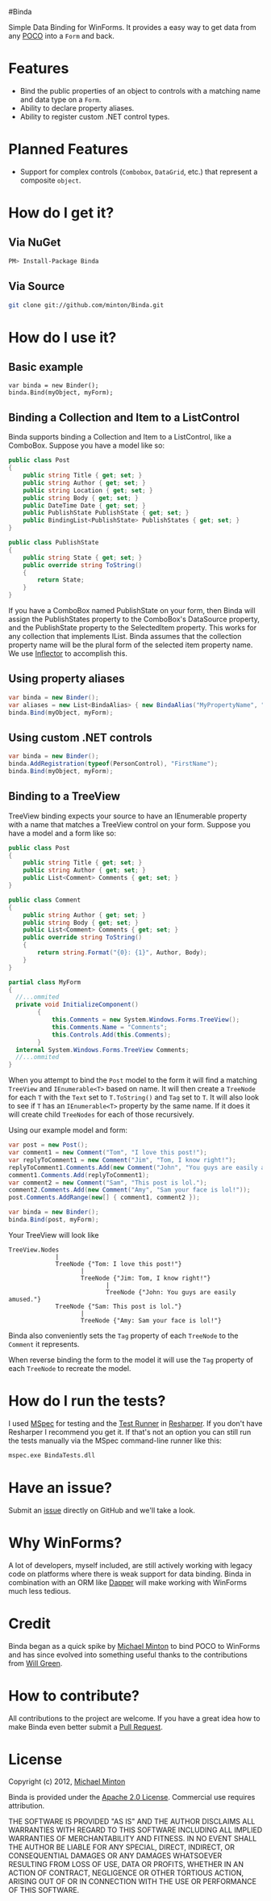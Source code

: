 #Binda

Simple Data Binding for WinForms. It provides a easy way to get data from any [POCO](http://en.wikipedia.org/wiki/Plain_Old_CLR_Object) into a `Form` and back.

# Features

* Bind the public properties of an object to controls with a matching name and data type on a `Form`.
* Ability to declare property aliases.
* Ability to register custom .NET control types.

# Planned Features

* Support for complex controls (`Combobox`, `DataGrid`, etc.) that represent a composite `object`.

# How do I get it?

## Via NuGet
```bash
PM> Install-Package Binda
```
## Via Source
```bash
git clone git://github.com/minton/Binda.git
```
# How do I use it?

## Basic example

    var binda = new Binder();
    binda.Bind(myObject, myForm);

## Binding a Collection and Item to a ListControl

Binda supports binding a Collection and Item to a ListControl, like a ComboBox.
Suppose you have a model like so:
```c#
public class Post
{
    public string Title { get; set; }
    public string Author { get; set; }
    public string Location { get; set; }
    public string Body { get; set; }
    public DateTime Date { get; set; }
    public PublishState PublishState { get; set; }
    public BindingList<PublishState> PublishStates { get; set; }
}

public class PublishState
{
    public string State { get; set; }
    public override string ToString()
    {
        return State;
    }
}
```

If you have a ComboBox named PublishState on your form, then Binda will assign the PublishStates property to the ComboBox's DataSource property, and the PublishState property to the SelectedItem property.
This works for any collection that implements IList. Binda assumes that the collection property name will be the plural form of the selected item property name. We use [Inflector](https://github.com/markrendle/Inflector) to accomplish this.

## Using property aliases
```c#
var binda = new Binder();
var aliases = new List<BindaAlias> { new BindaAlias("MyPropertyName", "MyPropertyAliasName") };
binda.Bind(myObject, myForm);
```
## Using custom .NET controls
```c#
var binda = new Binder();
binda.AddRegistration(typeof(PersonControl), "FirstName");
binda.Bind(myObject, myForm);
```

## Binding to a TreeView

TreeView binding expects your source to have an IEnumerable<T> property with a name that matches a TreeView control on your form.
Suppose you have a model and a form like so:
```c#
public class Post
{
    public string Title { get; set; }
    public string Author { get; set; }
    public List<Comment> Comments { get; set; }
}

public class Comment
{
    public string Author { get; set; }
    public string Body { get; set; }
    public List<Comment> Comments { get; set; }
    public override string ToString()
    {
        return string.Format("{0}: {1}", Author, Body);
    }
}

partial class MyForm
{
  //...ommited
  private void InitializeComponent()
        {
            this.Comments = new System.Windows.Forms.TreeView();
            this.Comments.Name = "Comments";
            this.Controls.Add(this.Comments);            
        }
  internal System.Windows.Forms.TreeView Comments;
  //...ommited
}
```

When you attempt to bind the `Post` model to the form it will find a matching `TreeView` and `IEnumerable<T>` based on name. It will then create a `TreeNode` for each `T` with the `Text` set to `T.ToString()` and `Tag` set to `T`. It will also look to see if `T` has an `IEnumerable<T>` property by the same name. If it does it will create child `TreeNodes` for each of those recursively.

Using our example model and form:

```c#
var post = new Post();
var comment1 = new Comment("Tom", "I love this post!");
var replyToComment1 = new Comment("Jim", "Tom, I know right!");
replyToComment1.Comments.Add(new Comment("John", "You guys are easily amused."));
comment1.Comments.Add(replyToComment1);
var comment2 = new Comment("Sam", "This post is lol.");
comment2.Comments.Add(new Comment("Amy", "Sam your face is lol!"));
post.Comments.AddRange(new[] { comment1, comment2 });

var binda = new Binder();
binda.Bind(post, myForm);
```

Your TreeView will look like 

    TreeView.Nodes
                 |
                 TreeNode {"Tom: I love this post!"}
                        |
                        TreeNode {"Jim: Tom, I know right!"}
                               |
                               TreeNode {"John: You guys are easily amused."}
                 TreeNode {"Sam: This post is lol."}
                        |
                        TreeNode {"Amy: Sam your face is lol!"}

Binda also conveniently sets the `Tag` property of each `TreeNode` to the `Comment` it represents.

When reverse binding the form to the model it will use the `Tag` property of each `TreeNode` to recreate the model.

# How do I run the tests?

I used [MSpec](https://github.com/machine/machine.specifications) for testing and the [Test Runner](http://www.jetbrains.com/resharper/features/unit_testing.html) in [Resharper](http://www.jetbrains.com/resharper/). If you don't have Resharper I recommend you get it. If that's not an option you can still run the tests manually via the MSpec command-line runner like this:
```bash
mspec.exe BindaTests.dll
```
# Have an issue?

Submit an [issue](http://github.com/minton/Binda/issues) directly on GitHub and we'll take a look.

# Why WinForms?

A lot of developers, myself included, are still actively working with legacy code on platforms where there is weak support for data binding. Binda in combination with an ORM like [Dapper](https://github.com/SamSaffron/dapper-dot-net) will make working with WinForms much less tedious.

# Credit

Binda began as a quick spike by [Michael Minton](http://michaelminton.com) to bind POCO to WinForms and has since evolved into something useful thanks to the contributions from [Will Green](http://hotgazpacho.org/).

# How to contribute?

All contributions to the project are welcome. If you have a great idea how to make Binda even better submit a [Pull Request](https://help.github.com/articles/using-pull-requests).

# License

Copyright (c) 2012, [Michael Minton](http://michaelminton.com)

Binda is provided under the [Apache 2.0 License](http://www.apache.org/licenses/LICENSE-2.0). Commercial use requires attribution.

THE SOFTWARE IS PROVIDED "AS IS" AND THE AUTHOR DISCLAIMS ALL WARRANTIES WITH REGARD TO THIS SOFTWARE INCLUDING ALL IMPLIED WARRANTIES OF MERCHANTABILITY AND FITNESS. IN NO EVENT SHALL THE AUTHOR BE LIABLE FOR ANY SPECIAL, DIRECT, INDIRECT, OR CONSEQUENTIAL DAMAGES OR ANY DAMAGES WHATSOEVER RESULTING FROM LOSS OF USE, DATA OR PROFITS, WHETHER IN AN ACTION OF CONTRACT, NEGLIGENCE OR OTHER TORTIOUS ACTION, ARISING OUT OF OR IN CONNECTION WITH THE USE OR PERFORMANCE OF THIS SOFTWARE.
